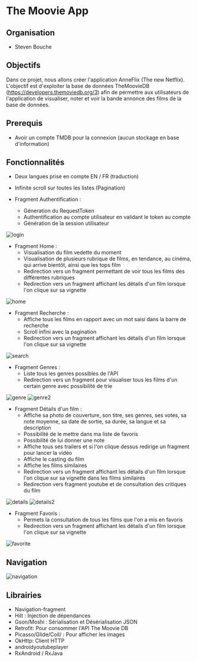 # The Moovie App

## Organisation

- Steven Bouche

## Objectifs
Dans ce projet, nous allons créer l'application AnneFlix (The new Netflix). L'objectif est d'exploiter la base de données TheMoovieDB (https://developers.themoviedb.org/3) afin de permettre aux utilisateurs de l'application de visualiser, noter et voir la bande annonce des films de la base de données. 

## Prerequis

- Avoir un compte TMDB pour la connexion (aucun stockage en base d'information)

## Fonctionnalités 

- Deux langues prise en compte EN / FR (traduction)
- Infinite scroll sur toutes les listes (Pagination)

- Fragment Authentification : 
  - Géneration du RequestToken
  - Authentification au compte utilisateur en validant le token au compte
  - Génération de la session utilisateur 

![login](/img/login.png)

- Fragment Home :
  - Visualisation du film vedette du moment
  - Visualisation de plusieurs rubrique de films, en tendance, au cinéma, qui arrive bientôt, ainsi que les tops film 
  - Redirection vers un fragment permettant de voir tous les films des différentes rubriques 
  - Redirection vers un fragment affichant les détails d'un film lorsque l'on clique sur sa vignette 

![home](/img/home.png)

- Fragment Recherche :
  - Affiche tous les films en rapport avec un mot saisi dans la barre de recherche
  - Scroll infini avec la pagination 
  - Redirection vers un fragment affichant les détails d'un film lorsque l'on clique sur sa vignette

![search](/img/search.png)

- Fragment Genres :
  - Liste tous les genres possibles de l'API
  - Redirection vers un fragment pour visualiser tous les films d'un certain genre avec possibilité de trie

![genre](/img/genre.png) ![genre2](/img/genre2.png)

- Fragment Détails d'un film :
  - Affiche sa photo de couverture, son titre, ses genres, ses votes, sa note moyenne, sa date de sortie, sa durée, sa langue et sa description
  - Possibilité de le mettre dans ma liste de favoris 
  - Possibilité de lui donner une note 
  - Affiche tous ses trailers et si l'on clique dessus redirige un fragment pour lancer la vidéo
  - Affiche le casting du film
  - Affiche les films similaires
  - Redirection vers un fragment affichant les détails d'un film lorsque l'on clique sur sa vignette dans les films similaires
  - Redirection vers fragment youtube et de consultation des critiques du film

![details](/img/details.png) ![details2](/img/details2.png)

- Fragment Favoris :
  - Permets la consultation de tous les films que l'on a mis en favoris
  - Redirection vers un fragment affichant les détails d'un film lorsque l'on clique sur sa vignette
    
![favorite](/img/favorite.png)

## Navigation

![navigation](/img/navigation.png)

## Librairies
- Navigation-fragment 
- Hilt : Injection de dépendances 
- Gson/Moshi : Sérialisation et Désérialisation JSON 
- Retrofit: Pour consommer l'API The Moovie DB
- Picasso/Glide/Coil/ : Pour afficher les images 
- OkHttp: Client HTTP
- androidyoutubeplayer
- RxAndroid / RxJava



